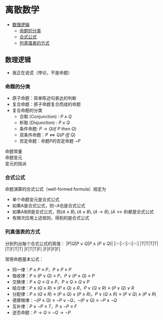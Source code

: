 <!-- 离散数学 -->
<meta name="viewport" content="width=device-width, initial-scale=1.0">

# 离散数学 <!-- omit in toc -->
- [数理逻辑](#数理逻辑)
  - [命题的分类](#命题的分类)
  - [合式公式](#合式公式)
  - [列真值表的方式](#列真值表的方式)

## 数理逻辑

- 我正在说谎（悖论，不是命题）  

### 命题的分类
- 原子命题：简单陈述句表达的判断
- 复合命题：原子命题复合而成的命题
- 复合命题的分类
  - 合取 (Conjunction) : $P∧Q$
  - 析取 (Disjunction) : $P∨Q$
  - 条件命题: $P→Q ( if\ P\ then\ Q )$
  - 双条件命题：$P\iff Q ( P\ iff\ Q )$
  - 否定命题：命题P的否定命题 $¬P$

命题常量  
命题变元  
变元的指派  

### 合式公式
命题演算的合式公式（well-formed formula）规定为
- 单个命题变元是合式公式
- 如果A是合式公式，则$¬A$也是合式公式
- 如果A和B是合式公式，则$(A∧B),(A∨B),(A→B),(A↔B)$都是合式公式
- 有限次应用上述规则，得到的是合式公式

### 列真值表的方式
分别列出每个合式公式的真值：
|$P$|$Q$|$P \lor Q$|$P \land (P \lor Q)$|
|:-:|:-:|:-:|:-:|
|T|T|T|T|
|T|F|T|T|
|F|T|T|F|
|F|F|F|F|

常用命题基本公式：
- 同一律：$P∧P≡P$，$P∨P≡P$
- 吸收律：$P∧(P∨Q)≡P$，$P∨(P∧Q)≡P$
- 交换律：$P∧Q≡Q∧P$，$P∨Q≡Q∨P$
- 结合律：$P∧(Q∧R)≡(P∧Q)∧R$，$P∨(Q∨R)≡(P∨Q)∨R$
- 分配律：$P∧(Q∨R)≡(P∧Q)∨(P∧R)$，$P∨(Q∧R)≡(P∨Q)∧(P∨R)$
- 德摩根律：$¬(P∧Q)≡¬P∨¬Q$，$¬(P∨Q)≡¬P∧¬Q$
- 互补律：$P∨¬P≡T$，$P∧¬P≡F$
- 逆否命题：$P→Q≡¬Q→¬P$
